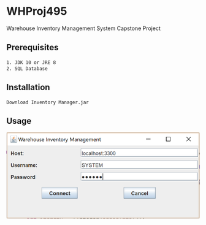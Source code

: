 # WHProj495
Warehouse Inventory Management System Capstone Project

## Prerequisites
```
1. JDK 10 or JRE 8
2. SQL Database

```
## Installation
```
Download Inventory Manager.jar
```
## Usage

![alt text](images//login.PNG)
